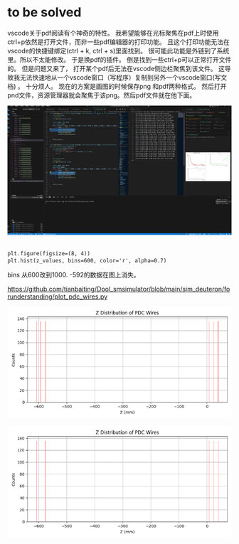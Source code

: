 # to be solved

vscode关于pdf阅读有个神奇的特性。  我希望能够在光标聚焦在pdf上时使用ctrl+p依然是打开文件，而非一些pdf编辑器的打印功能。 且这个打印功能无法在vscode的快捷键绑定(ctrl + k, ctrl + s)里面找到。 很可能此功能是外链到了系统里。所以不太能修改。
于是换pdf的插件。 倒是找到一些ctrl+p可以正常打开文件的。 但是问题又来了， 打开某个pdf后无法在vscode侧边栏聚焦到该文件。 这导致我无法快速地从一个vscode窗口（写程序）复制到另外一个vscode窗口(写文档) 。 十分烦人。
现在的方案是画图的时候保存png 和pdf两种格式。 然后打开pnd文件，资源管理器就会聚焦于该png。然后pdf文件就在他下面。




![1742891173428](./待解决的小问题/1742891173428.png)



```

plt.figure(figsize=(8, 4))
plt.hist(z_values, bins=600, color='r', alpha=0.7)
```

bins 从600改到1000. -592的数据在图上消失。

https://github.com/tianbaiting/Dpol_smsimulator/blob/main/sim_deuteron/forunderstanding/plot_pdc_wires.py

![alt text](assets/待解决的小问题/image.png)

![alt text](assets/待解决的小问题/image-1.png)